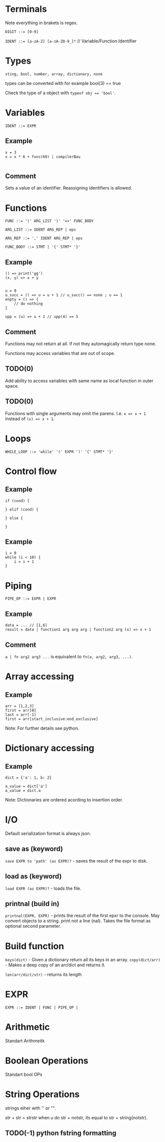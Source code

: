 # Terminals

Note everything in brakets is regex.


`DIGIT ::= [0-9]`

`IDENT ::= [a-zA-Z] [a-zA-Z0-9_]*` // Variable/Function Identifier
# Types



`sting, bool, number, array, dictionary, none`

types can be converted with for example bool(3) == true

Check the type of a object with `typeof obj == 'bool'`.

# Variables
`IDENT ::= EXPR`

## Example
```
x = 3
x = x * 6 + func(69) | compilerBau
 
```
## Comment
Sets a value of an identifier. Reassigning identifiers is allowed.

# Functions

`FUNC ::= '(' ARG_LIST ')' '=>' FUNC_BODY`

`ARG_LIST ::= IDENT ARG_REP | eps`

`ARG_REP ::= ',' IDENT ARG_REP | eps`

`FUNC_BODY ::= STMT | '{' STMT* '}'`

## Example 
```
() => print('gg')
(x, y) => x + y


u = 0
u_succ = () => u = u + 1 // u_succ() == none ; u == 1
enpty = () => {
    // do nothing
}

upp = (u) => u + 1 // upp(4) == 5
```

## Comment
Functions may not return at all. If not they automagically return type none.

Functions may access variables that are out of scope.

## TODO(0)
Add ability to access variables with same name as local function in outer space.


## TODO(0)
Functions with single arguments may omit the parens.
I.e. `x => x + 1` instead of `(x) => x + 1`.


# Loops

`WHILE_LOOP ::= 'while' '(' EXPR ')' '{' STMT* '}'`

# Control flow

## Example

```
if (cond) {

} elif (cond) {

} else {

}
```


## Example
```
i = 0
while (i < 10) {
    i = i + 1
}
```

# Piping
`PIPE_OP ::= EXPR | EXPR`


## Example
```
data = ... // [1,6]
result = data | function1 arg arg arg | function2 arg (x) => x + 1
```

## Comment
`a | fn arg2 arg3 ...` is equivalent to `fn(a, arg2, arg3, ...)`.


# Array accessing

## Example

```
arr = [1,2,3]
first = arr[0]
last = arr[-1]
first = arr[start_inclusive:end_exclusive]
```
Note: For further details see python.

# Dictionary accessing

## Example

```
dict = {'a': 1, b: 2}

a_value = dict['a']
a_value = dict.a
```

Note: Dictionaries are ordered acording to insertion order.

# I/O
Default serialization format is always json.

## save as (keyword)
`save EXPR to 'path' (as EXPR)?` - saves the result of the expr to disk.

## load as (keyword)
`load EXPR (as EXPR)?` - loads the file.

## printnal (build in)
`printnal(EXPR, EXPR)` - prints the result of the first epxr to the console. May convert objects to a string. print not a line (nal). Takes the file format as optional second parameter.


# Build function

`keys(dict)` - Given a dictionary return all its keys in an array.
`copy(dict/arr)` - Makes a deep copy of an arr/dict and returns it.

`len(arr/dict/str)` - returns its length


# EXPR
```
EXPR ::= IDENT | FUNC | PIPE_OP | 
```

# Arithmetic
Standart Arithmeitk
# Boolean Operations
Standart bool OPs
# String Operations
strings eiher with '' or "".

str + str = strstr
when u do str + notstr, its equal to str + string(notstr).


## TODO(-1) python fstring formatting


